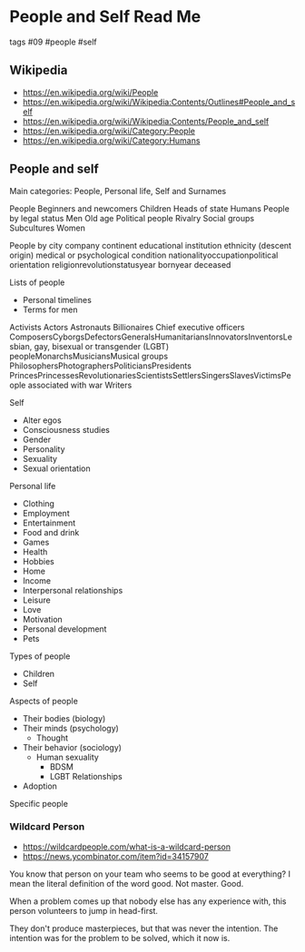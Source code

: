 # People and Self Read Me

tags #09 #people #self

## Wikipedia

* https://en.wikipedia.org/wiki/People
* https://en.wikipedia.org/wiki/Wikipedia:Contents/Outlines#People_and_self
* https://en.wikipedia.org/wiki/Wikipedia:Contents/People_and_self
* https://en.wikipedia.org/wiki/Category:People
* https://en.wikipedia.org/wiki/Category:Humans


## People and self

Main categories: People, Personal life, Self and Surnames

People
Beginners and newcomers
Children
Heads of state
Humans
People by legal status
Men
Old age
Political people
Rivalry
Social groups
Subcultures
Women

People by
city
company
continent
educational institution
ethnicity (descent origin)
medical or psychological condition
nationalityoccupationpolitical orientation
religionrevolutionstatusyear bornyear deceased

Lists of people
* Personal timelines
* Terms for men

Activists
Actors
Astronauts
Billionaires
Chief executive officers
ComposersCyborgsDefectorsGeneralsHumanitariansInnovatorsInventorsLesbian, gay, bisexual or transgender (LGBT) peopleMonarchsMusiciansMusical groups
PhilosophersPhotographersPoliticiansPresidents
PrincesPrincessesRevolutionariesScientistsSettlersSingersSlavesVictimsPeople associated with war
Writers

Self
* Alter egos
* Consciousness studies
* Gender
* Personality
* Sexuality
* Sexual orientation

Personal life
* Clothing
* Employment
* Entertainment
* Food and drink
* Games
* Health
* Hobbies
* Home
* Income
* Interpersonal relationships
* Leisure
* Love
* Motivation
* Personal development
* Pets

Types of people
* Children
* Self

Aspects of people
* Their bodies (biology)
* Their minds (psychology)
  * Thought
* Their behavior (sociology)
  * Human sexuality
    * BDSM
    * LGBT
Relationships
* Adoption

Specific people

### Wildcard Person
* https://wildcardpeople.com/what-is-a-wildcard-person
* https://news.ycombinator.com/item?id=34157907

You know that person on your team who seems to be good at everything? I mean the literal definition of the word good. Not master. Good.

When a problem comes up that nobody else has any experience with, this person volunteers to jump in head-first.

They don't produce masterpieces, but that was never the intention. The intention was for the problem to be solved, which it now is.